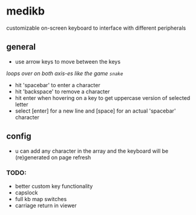 # medikb
customizable on-screen keyboard to interface with different peripherals

## general

- use arrow keys to move between the keys 

 *loops over on both axis-es like the game `snake`*
 
- hit 'spacebar' to enter a character
- hit 'backspace' to remove a character
- hit enter when hovering on a key to get uppercase version of selected letter
- select [enter] for a new line and [space] for an actual 'spacebar' character

## config

- u can add any character in the array and the keyboard will be (re)generated on page refresh

### TODO:

- better custom key functionality
- capslock
- full kb map switches
- carriage return in viewer
